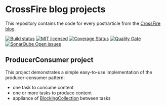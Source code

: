 # CrossFire blog projects

This repository contains the code for every post/article from the <a href="https://arancan.wordpress.com/">CrossFire blog</a>.

[![Build status](https://ci.appveyor.com/api/projects/status/1sm6e4iv9ixhmxhy?svg=true)](https://ci.appveyor.com/project/anderson-rancan/crossfire)
[![MIT licensed](https://img.shields.io/github/license/mashape/apistatus.svg)](https://github.com/anderson-rancan/crossfire/blob/master/LICENSE)
[![Coverage Status](https://coveralls.io/repos/github/anderson-rancan/crossfire/badge.svg?branch=HEAD)](https://coveralls.io/github/anderson-rancan/crossfire?branch=HEAD)
[![Quality Gate](https://sonarcloud.io/api/badges/gate?key=CrossFire)](https://sonarcloud.io/dashboard/index/CrossFire)
<a href="https://sonarcloud.io/project/issues?id=CrossFire&resolved=false"><img src="https://sonarcloud.io/api/badges/measure?key=CrossFire&metric=open_issues" alt="SonarQube Open issues"></a>

## ProducerConsumer project

This project demonstrates a simple easy-to-use implementation of the producer-consumer pattern:
* one task to consume content
* one or more tasks to produce content
* appliance of <a href="https://msdn.microsoft.com/en-us/library/dd267312(v=vs.110).aspx">BlockingCollection</a> between tasks
